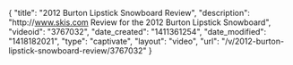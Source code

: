 {
    "title": "2012 Burton Lipstick Snowboard Review",
    "description": "http:\/\/www.skis.com Review for the 2012 Burton Lipstick Snowboard",
    "videoid": "3767032",
    "date_created": "1411361254",
    "date_modified": "1418182021",
    "type": "captivate",
    "layout": "video",
    "url": "\/v\/2012-burton-lipstick-snowboard-review\/3767032"
}